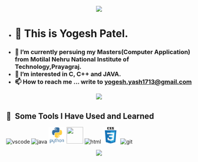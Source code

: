 <p align="center">
  <img src="https://capsule-render.vercel.app/api?type=waving&color=gradient&text=Hii-There!&height=100&section=header"/>
</p>
<p align="left" style="font-family: Cursive,	Brush Script MT, Lucida Handwriting;">
  <ul>
    <li><h1>👋 This is <b>Yogesh Patel</b>.</h1></li>
    <h3>
    <li>👀 I’m currently persuing my Masters(Computer Application) from Motilal Nehru National Institute of Technology,Prayagraj.</li>
    <li>🌱 I’m interested in C, C++ and JAVA.</li>
    <li>📫 How to reach me ... write to <a href="yogesh.yash1713@gmail.com">yogesh.yash1713@gmail.com</a></li> </h3>
  </ul>
</p>

<p align="center">
  <img src= "https://media.giphy.com/media/KExih5tI7WAAKc5F3Q/giphy.gif">
</p>

<h2 align="left"> 🚀 &nbsp;Some Tools I Have Used and Learned</h2>
<p align="left">
  
  <img src="https://cdn.jsdelivr.net/gh/devicons/devicon/icons/vscode/vscode-original.svg" alt="vscode" width="45" height="45"/>
  <img src="https://www.vectorlogo.zone/logos/java/java-icon.svg" alt="java" width="45" height="45"/>
  <img src="https://raw.githubusercontent.com/devicons/devicon/master/icons/python/python-original-wordmark.svg" alt="python" width="45" height="45" />
  <img src="https://cdn.jsdelivr.net/gh/devicons/devicon/icons/cplusplus/cplusplus-original.svg" width="45" height="45"/>
  <img src="https://cdn.jsdelivr.net/gh/devicons/devicon/icons/html5/html5-original.svg" alt="html" width="45" height="45"/>
  <img src="https://raw.githubusercontent.com/devicons/devicon/master/icons/css3/css3-original-wordmark.svg" alt="css3" width="45" height="45" />
  <img src="https://cdn.jsdelivr.net/gh/devicons/devicon/icons/git/git-original.svg" alt="git" width="45" height="45"/>
  
</p>

<p align="center">
  <img src="https://capsule-render.vercel.app/api?type=waving&color=gradient&text=&height=100&section=footer"/>
</p>
